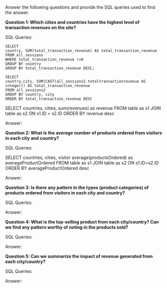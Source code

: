 Answer the following questions and provide the SQL queries used to find the answer.

    
**Question 1: Which cities and countries have the highest level of transaction revenues on the site?**


SQL Queries:
```
SELECT
country, SUM(total_transaction_revenue) AS total_transaction_revenue
FROM all_sessions
WHERE total_transaction_revenue !=0
GROUP BY country
GROUP BY total_transaction_revenue DESC;
```

```
SELECT
country,city, SUM(CAST(all_sessions2.totaltransactionrevenue AS integer)) AS total_transaction_revenue
FROM all_sessions2
GROUP BY country, city
ORDER BY total_transaction_revenue DESC
```

 SELECT countries, cities, sum(revenues) as revenue FROM table as s1  JOIN table as s2 ON s1.ID = s2.ID ORDER BY revenue desc



Answer:




**Question 2: What is the average number of products ordered from visitors in each city and country?**


SQL Queries:

SELECT countries, cities, visitor average(productsOrdered) as averageProductOrdered FROM table as s1 JOIN table as s2 ON s1.ID=s2.ID ORDER BY averageProductOrdered desc

Answer:





**Question 3: Is there any pattern in the types (product categories) of products ordered from visitors in each city and country?**


SQL Queries:



Answer:





**Question 4: What is the top-selling product from each city/country? Can we find any pattern worthy of noting in the products sold?**


SQL Queries:



Answer:





**Question 5: Can we summarize the impact of revenue generated from each city/country?**

SQL Queries:



Answer:







